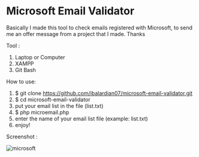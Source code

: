 # Microsoft Email Validator
Basically I made this tool to check emails registered with Microsoft, to send me an offer message from a project that I made. Thanks

Tool :
1. Laptop or Computer
2. XAMPP
3. Git Bash

How to use:
1. $ git clone https://github.com/ibalardian07/microsoft-email-validator.git
2. $ cd microsoft-email-validator
3. put your email list in the file (list.txt)
4. $ php microemail.php
5. enter the name of your email list file (example: list.txt)
6. enjoy!

Screenshot : 

![microsoft](https://user-images.githubusercontent.com/66360550/133787766-75b2e055-9b16-4aea-99da-e78bb6e75507.PNG)
